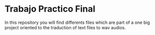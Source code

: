 # Trabajo Practico Final
In this repository you will find differents files which are part of a one big project oriented to the traduction of text files to wav audios.
